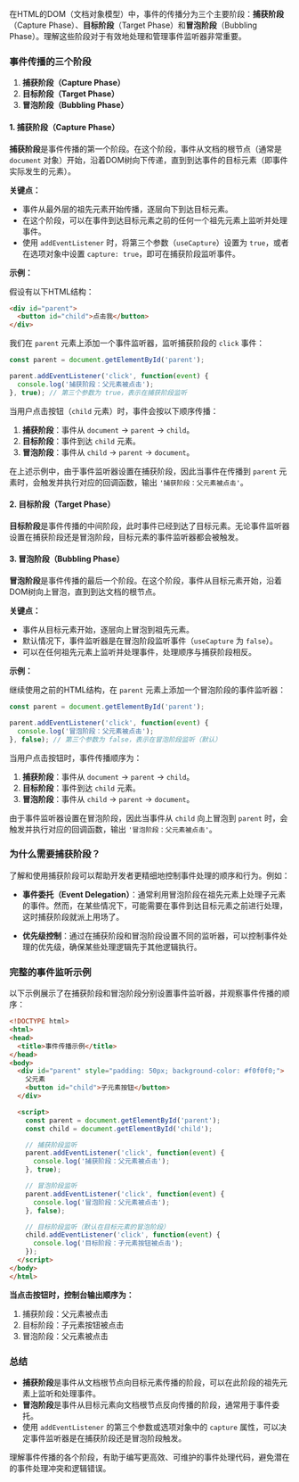 在HTML的DOM（文档对象模型）中，事件的传播分为三个主要阶段：**捕获阶段**（Capture Phase）、**目标阶段**（Target Phase）和**冒泡阶段**（Bubbling Phase）。理解这些阶段对于有效地处理和管理事件监听器非常重要。

### 事件传播的三个阶段

1. **捕获阶段（Capture Phase）**
2. **目标阶段（Target Phase）**
3. **冒泡阶段（Bubbling Phase）**

#### 1. 捕获阶段（Capture Phase）

**捕获阶段**是事件传播的第一个阶段。在这个阶段，事件从文档的根节点（通常是 `document` 对象）开始，沿着DOM树向下传递，直到到达事件的目标元素（即事件实际发生的元素）。

**关键点：**
- 事件从最外层的祖先元素开始传播，逐层向下到达目标元素。
- 在这个阶段，可以在事件到达目标元素之前的任何一个祖先元素上监听并处理事件。
- 使用 `addEventListener` 时，将第三个参数（`useCapture`）设置为 `true`，或者在选项对象中设置 `capture: true`，即可在捕获阶段监听事件。

**示例：**

假设有以下HTML结构：

```html
<div id="parent">
  <button id="child">点击我</button>
</div>
```

我们在 `parent` 元素上添加一个事件监听器，监听捕获阶段的 `click` 事件：

```javascript
const parent = document.getElementById('parent');

parent.addEventListener('click', function(event) {
  console.log('捕获阶段：父元素被点击');
}, true); // 第三个参数为 true，表示在捕获阶段监听
```

当用户点击按钮（`child` 元素）时，事件会按以下顺序传播：

1. **捕获阶段**：事件从 `document` → `parent` → `child`。
2. **目标阶段**：事件到达 `child` 元素。
3. **冒泡阶段**：事件从 `child` → `parent` → `document`。

在上述示例中，由于事件监听器设置在捕获阶段，因此当事件在传播到 `parent` 元素时，会触发并执行对应的回调函数，输出 `'捕获阶段：父元素被点击'`。

#### 2. 目标阶段（Target Phase）

**目标阶段**是事件传播的中间阶段，此时事件已经到达了目标元素。无论事件监听器设置在捕获阶段还是冒泡阶段，目标元素的事件监听器都会被触发。

#### 3. 冒泡阶段（Bubbling Phase）

**冒泡阶段**是事件传播的最后一个阶段。在这个阶段，事件从目标元素开始，沿着DOM树向上冒泡，直到到达文档的根节点。

**关键点：**
- 事件从目标元素开始，逐层向上冒泡到祖先元素。
- 默认情况下，事件监听器是在冒泡阶段监听事件（`useCapture` 为 `false`）。
- 可以在任何祖先元素上监听并处理事件，处理顺序与捕获阶段相反。

**示例：**

继续使用之前的HTML结构，在 `parent` 元素上添加一个冒泡阶段的事件监听器：

```javascript
const parent = document.getElementById('parent');

parent.addEventListener('click', function(event) {
  console.log('冒泡阶段：父元素被点击');
}, false); // 第三个参数为 false，表示在冒泡阶段监听（默认）
```

当用户点击按钮时，事件传播顺序为：

1. **捕获阶段**：事件从 `document` → `parent` → `child`。
2. **目标阶段**：事件到达 `child` 元素。
3. **冒泡阶段**：事件从 `child` → `parent` → `document`。

由于事件监听器设置在冒泡阶段，因此当事件从 `child` 向上冒泡到 `parent` 时，会触发并执行对应的回调函数，输出 `'冒泡阶段：父元素被点击'`。

### 为什么需要捕获阶段？

了解和使用捕获阶段可以帮助开发者更精细地控制事件处理的顺序和行为。例如：

- **事件委托（Event Delegation）**：通常利用冒泡阶段在祖先元素上处理子元素的事件。然而，在某些情况下，可能需要在事件到达目标元素之前进行处理，这时捕获阶段就派上用场了。
  
- **优先级控制**：通过在捕获阶段和冒泡阶段设置不同的监听器，可以控制事件处理的优先级，确保某些处理逻辑先于其他逻辑执行。

### 完整的事件监听示例

以下示例展示了在捕获阶段和冒泡阶段分别设置事件监听器，并观察事件传播的顺序：

```html
<!DOCTYPE html>
<html>
<head>
  <title>事件传播示例</title>
</head>
<body>
  <div id="parent" style="padding: 50px; background-color: #f0f0f0;">
    父元素
    <button id="child">子元素按钮</button>
  </div>

  <script>
    const parent = document.getElementById('parent');
    const child = document.getElementById('child');

    // 捕获阶段监听
    parent.addEventListener('click', function(event) {
      console.log('捕获阶段：父元素被点击');
    }, true);

    // 冒泡阶段监听
    parent.addEventListener('click', function(event) {
      console.log('冒泡阶段：父元素被点击');
    }, false);

    // 目标阶段监听（默认在目标元素的冒泡阶段）
    child.addEventListener('click', function(event) {
      console.log('目标阶段：子元素按钮被点击');
    });
  </script>
</body>
</html>
```

**当点击按钮时，控制台输出顺序为：**

1. 捕获阶段：父元素被点击
2. 目标阶段：子元素按钮被点击
3. 冒泡阶段：父元素被点击

### 总结

- **捕获阶段**是事件从文档根节点向目标元素传播的阶段，可以在此阶段的祖先元素上监听和处理事件。
- **冒泡阶段**是事件从目标元素向文档根节点反向传播的阶段，通常用于事件委托。
- 使用 `addEventListener` 的第三个参数或选项对象中的 `capture` 属性，可以决定事件监听器是在捕获阶段还是冒泡阶段触发。

理解事件传播的各个阶段，有助于编写更高效、可维护的事件处理代码，避免潜在的事件处理冲突和逻辑错误。